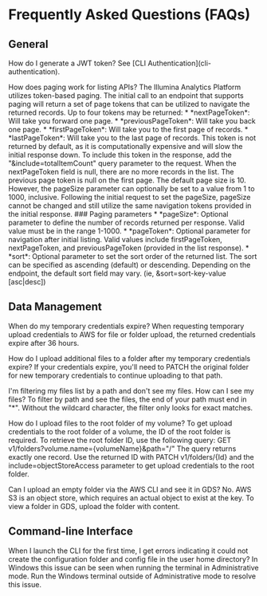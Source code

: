 # Frequently Asked Questions \(FAQs\)

## General

How do I generate a JWT token? See \[CLI Authentication\]\(cli-authentication\).

How does paging work for listing APIs? The Illumina Analytics Platform utilizes token-based paging. The initial call to an endpoint that supports paging will return a set of page tokens that can be utilized to navigate the returned records. Up to four tokens may be returned: \* \*nextPageToken\*: Will take you forward one page. \* \*previousPageToken\*: Will take you back one page. \* \*firstPageToken\*: Will take you to the first page of records. \* \*lastPageToken\*: Will take you to the last page of records. This token is not returned by default, as it is computationally expensive and will slow the initial response down. To include this token in the response, add the "&include=totalItemCount" query parameter to the request. When the nextPageToken field is null, there are no more records in the list. The previous page token is null on the first page. The default page size is 10. However, the pageSize parameter can optionally be set to a value from 1 to 1000, inclusive. Following the initial request to set the pageSize, pageSize cannot be changed and still utilize the same navigation tokens provided in the initial response. \#\#\# Paging parameters \* \*pageSize\*: Optional parameter to define the number of records returned per response. Valid value must be in the range 1-1000. \* \*pageToken\*: Optional parameter for navigation after initial listing. Valid values include firstPageToken, nextPageToken, and previousPageToken \(provided in the list response\). \* \*sort\*: Optional parameter to set the sort order of the returned list. The sort can be specified as ascending \(default\) or descending. Depending on the endpoint, the default sort field may vary. \(ie, &sort=sort-key-value \[asc\|desc\]\)

## Data Management

When do my temporary credentials expire? When requesting temporary upload credentials to AWS for file or folder upload, the returned credentials expire after 36 hours.

How do I upload additional files to a folder after my temporary credentials expire? If your credentials expire, you'll need to PATCH the original folder for new temporary credentials to continue uploading to that path.

I'm filtering my files list by a path and don't see my files. How can I see my files? To filter by path and see the files, the end of your path must end in "\*". Without the wildcard character, the filter only looks for exact matches.

How do I upload files to the root folder of my volume? To get upload credentials to the root folder of a volume, the ID of the root folder is required. To retrieve the root folder ID, use the following query: GET v1/folders?volume.name={volumeName}&path="/" The query returns exactly one record. Use the returned ID with PATCH v1/folders/{Id} and the include=objectStoreAccess parameter to get upload credentials to the root folder.

Can I upload an empty folder via the AWS CLI and see it in GDS? No. AWS S3 is an object store, which requires an actual object to exist at the key. To view a folder in GDS, upload the folder with content.

## Command-line Interface

When I launch the CLI for the first time, I get errors indicating it could not create the configuration folder and config file in the user home directory? In Windows this issue can be seen when running the terminal in Administrative mode. Run the Windows terminal outside of Administrative mode to resolve this issue.

